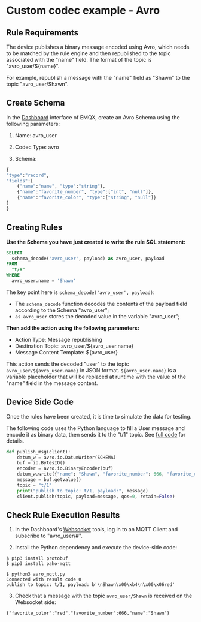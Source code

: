 # Custom codec example - Avro

## Rule Requirements

The device publishes a binary message encoded using Avro, which needs to be matched by the rule engine and then republished to the topic associated with the "name" field. The format of the topic is "avro_user/${name}".

For example, republish a message with the "name" field as "Shawn" to the topic "avro_user/Shawn".

## Create Schema

In the [Dashboard](http://127.0.0.1:18083/#/schemas/0?oper=create) interface of EMQX, create an Avro Schema using the following parameters:

1. Name: avro_user

2. Codec Type: avro

3. Schema:

```protobuf
{
"type":"record",
"fields":[
    {"name":"name", "type":"string"},
    {"name":"favorite_number", "type":["int", "null"]},
    {"name":"favorite_color", "type":["string", "null"]}
]
}
```

## Creating Rules

**Use the Schema you have just created to write the rule SQL statement:**

```sql
SELECT
  schema_decode('avro_user', payload) as avro_user, payload
FROM
  "t/#"
WHERE
  avro_user.name = 'Shawn'
```

The key point here is `schema_decode('avro_user', payload)`:

- The `schema_decode` function decodes the contents of the payload field according to the Schema "avro_user";
- `as avro_user` stores the decoded value in the variable "avro_user";

**Then add the action using the following parameters:**

- Action Type: Message republishing
- Destination Topic: avro_user/${avro_user.name}
- Message Content Template: ${avro_user}

This action sends the decoded "user" to the topic `avro_user/${avro_user.name}` in JSON format. `${avro_user.name}` is a variable placeholder that will be replaced at runtime with the value of the "name" field in the message content.

## Device Side Code

Once the rules have been created, it is time to simulate the data for testing.

The following code uses the Python language to fill a User message and encode it as binary data, then sends it to the "t/1" topic. See [full code](https://github.com/terry-xiaoyu/schema-registry-examples/blob/master/avro/avro_mqtt.py) for details.

```python
def publish_msg(client):
    datum_w = avro.io.DatumWriter(SCHEMA)
    buf = io.BytesIO()
    encoder = avro.io.BinaryEncoder(buf)
    datum_w.write({"name": "Shawn", "favorite_number": 666, "favorite_color": "red"}, encoder)
    message = buf.getvalue()
    topic = "t/1"
    print("publish to topic: t/1, payload:", message)
    client.publish(topic, payload=message, qos=0, retain=False)
```

## Check Rule Execution Results

1)  In the Dashboard's [Websocket](http://127.0.0.1:18083/#/websocket) tools, log in to an MQTT Client and subscribe to "avro_user/#".

2)  Install the Python dependency and execute the device-side code:

```shell
$ pip3 install protobuf
$ pip3 install paho-mqtt

$ python3 avro_mqtt.py
Connected with result code 0
publish to topic: t/1, payload: b'\nShawn\x00\xb4\n\x00\x06red'
```

3) Check that a message with the topic `avro_user/Shawn` is received on the Websocket side:

```
{"favorite_color":"red","favorite_number":666,"name":"Shawn"}
```

